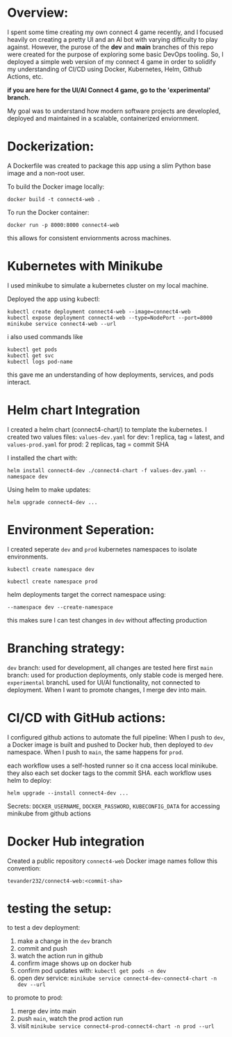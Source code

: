 # Overview:
I spent some time creating my own connect 4 game recently, and I focused heavily on creating a pretty UI and an AI bot with varying difficulty to play against. However, the purose of the **dev** and **main** branches of this repo were created for the purpose of exploring some basic DevOps tooling. So, I deployed a simple web version of my connect 4 game in order to solidify my understanding of CI/CD using Docker, Kubernetes, Helm, Github Actions, etc.

**if you are here for the UI/AI Connect 4 game, go to the 'experimental' branch.**

My goal was to understand how modern software projects are developled, deployed and maintained in a scalable, containerized enviornment.

# Dockerization:
A Dockerfile was created to package this app using a slim Python base image and a non-root user.

To build the Docker image locally:
```
docker build -t connect4-web .
```

To run the Docker container:
```
docker run -p 8000:8000 connect4-web
```
this allows for consistent enviornments across machines.

# Kubernetes with Minikube
I used minikube to simulate a kubernetes cluster on my local machine.

Deployed the app using kubectl:

```
kubectl create deployment connect4-web --image=connect4-web
kubectl expose deployment connect4-web --type=NodePort --port=8000
minikube service connect4-web --url
```

i also used commands like 
```
kubectl get pods
kubectl get svc
kubectl logs pod-name
```
this gave me an understanding of how deployments, services, and pods interact.

# Helm chart Integration

I created a helm chart (connect4-chart/) to template the kubernetes.
I created two values files: `values-dev.yaml` for dev: 1 replica, tag = latest, and `values-prod.yaml` for prod: 2 replicas, tag = commit SHA

I installed the chart with:
```
helm install connect4-dev ./connect4-chart -f values-dev.yaml --namespace dev
```

Using helm to make updates:
```
helm upgrade connect4-dev ...
```

# Environment Seperation:
I created seperate `dev` and `prod` kubernetes namespaces to isolate environments.
```
kubectl create namespace dev
```
```
kubectl create namespace prod
```
helm deployments target the correct namespace using:
```
--namespace dev --create-namespace
```

this makes sure I can test changes in `dev` without affecting production

# Branching strategy:

`dev` branch: used for development, all changes are tested here first
`main` branch: used for production deployments, only stable code is merged here.
`experimental` branchL used for UI/AI functionality, not connected to deployment.
When I want to promote changes, I merge dev into main.

# CI/CD with GitHub actions:

I configured github actions to automate the full pipeline:
When I push to `dev`, a Docker image is built and pushed to Docker hub, then deployed to `dev` namespace.
When I push to `main`, the same happens for `prod`.

each workflow uses a self-hosted runner so it cna access local minikube. they also each set docker tags to the commit SHA.
each workflow uses helm to deploy:
```
helm upgrade --install connect4-dev ...
```

Secrets:
`DOCKER_USERNAME`, `DOCKER_PASSWORD`, `KUBECONFIG_DATA` for accessing minikube from github actions

# Docker Hub integration

Created a public repository `connect4-web`
Docker image names follow this convention:
```
tevander232/connect4-web:<commit-sha>
```

# testing the setup:

to test a dev deployment:
1. make a change in the `dev` branch
2. commit and push 
3. watch the action run in github
4. confirm image shows up on docker hub
5. confirm pod updates with: `kubectl get pods -n dev`
6. open dev service: `minikube service connect4-dev-connect4-chart -n dev --url`

to promote to prod:
1. merge dev into main
2. push `main`, watch the prod action run
3. visit `minikube service connect4-prod-connect4-chart -n prod --url`

